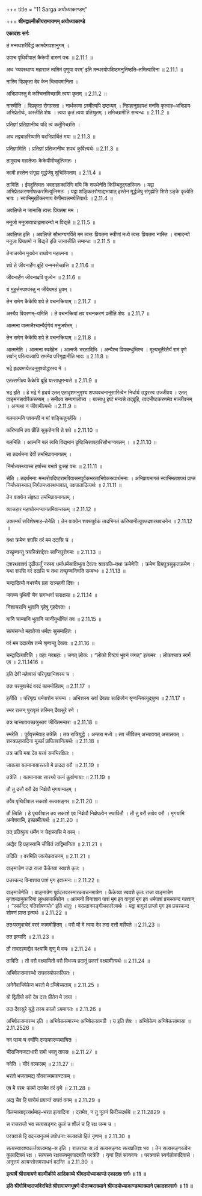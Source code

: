 +++
title = "11 Sarga अयोध्याकाण्डम्"

+++
**श्रीमद्वाल्मीकीयरामायणम् अयोध्याकाण्डे**

**एकादशः सर्गः**

तं मन्मथशरैर्विद्धं कामवेगवशानुगम् ।

उवाच पृथिवीपालं कैकेयी दारुणं वचः ॥ 2.11.1 ॥

अथ ‘व्यवस्थाप्य महाराजं त्वमिमं वृणुया वरम्’ इति मन्थरयोपदिष्टमनुतिष्ठति–तमित्यादिना ॥ 2.11.1 ॥

नास्मि विप्रकृता देव केन चिन्नावमानिता ।

अभिप्रायस्तु मे कश्चित्तमिच्छामि त्वया कृतम् ॥ 2.11.2 ॥

नास्मीति । विप्रकृता रोगग्रस्ता । नार्थकामा ऽस्मीत्यपि द्रष्टव्यम् । निग्रहानुग्रहपक्षं मनसि कृत्वाह–अभिप्रायः अभिप्रेतोर्थः, अस्तीति शेषः । त्वया कृतं त्वया प्रतिश्रुतम् । तमिच्छामीति सम्बन्धः ॥ 2.11.2 ॥

प्रतिज्ञां प्रतिज्ञानीष्व यदि त्वं कर्तुमिच्छसि ।

अथ तद्व्याहरिष्यामि यदभिप्रार्थितं मया ॥ 2.11.3 ॥

प्रतिज्ञामिति । प्रतिज्ञां प्रतिजानीष्व शपथं कुर्वित्यर्थः ॥ 2.11.3 ॥

तामुवाच महातेजाः कैकेयीमीषदुत्स्मितः ।

कामी हस्तेन संगृह्य मूर्द्धजेषु शुचिस्मिताम् ॥ 2.11.4 ॥

तामिति । ईषदुत्स्मितः भवदाज्ञाकारिणि मयि किं शपथेनेति किञ्चिदुद्गतस्मितः । यद्वा अभिप्रेतकरणमीषत्करमित्युत्स्मितः । यद्वा शङ्कितरोगाद्यभावात् हस्तेन मूर्द्धजेषु संगृह्येति शिरो ऽङ्के कृत्वेति भावः । स्वाभिमुखीकरणाय वेणीमवलम्ब्येतिवार्थः ॥ 2.11.4 ॥

अवलिप्ते न जानासि त्वत्तः प्रियतमा मम ।

मनुजो मनुजव्याघ्राद्रामादन्यो न विद्यते ॥ 2.11.5 ॥

अवलिप्त इति । अवलिप्ते सौभाग्यगर्विते मम त्वत्तः प्रियतमा स्त्रीणां मध्ये त्वत्तः प्रियतमा नास्ति । रामादन्यो मनुजः प्रियतमो न विद्यते इति जानासीति सम्बन्धः ॥ 2.11.5 ॥

तेनाजय्येन मुख्येन राघवेण महात्मना ।

शपे ते जीवनार्हेण ब्रूहि यन्मनसेच्छसि ॥ 2.11.6 ॥

जीवनार्हेण जीवनादपि पूज्येन ॥ 2.11.6 ॥

यं मुहूर्त्तमपश्यंस्तु न जीवेयमहं ध्रुवम् ।

तेन रामेण कैकेयि शपे ते वचनक्रियाम् ॥ 2.11.7 ॥

अस्यैव विवरणम्–यमिति । ते वचनक्रियां तव वचनकरणं प्रतीति शेषः ॥ 2.11.7 ॥

आत्मना वात्मजैश्चान्यैर्वृणेयं मनुजर्षभम् ।

तेन रामेण कैकेयि शपे ते वचनक्रियाम् ॥ 2.11.8 ॥

आत्मनेति । आत्मना स्वदेहेन । आत्मजैः भरतादिभिः । अन्यैश्च प्रियबन्धुभिश्च । मूल्यभूतैरेतैर्यं रामं वृणे सर्वान् परित्यज्यापि राममेव परिगृह्णामीति भावः ॥ 2.11.8 ॥

भद्रे हृदयमप्येतदनुमृश्योद्धरस्व मे ।

एतत्समीक्ष्य कैकेयि ब्रूहि यत्साधुमन्यसे ॥ 2.11.9 ॥

भद्र इति । हे भद्रे मे हृदयं एतत् एतादृशमनुमृश्य शपथवचनानुसारित्वेन निर्धार्य उद्धरस्व उज्जीवय । एतत् वाङ्मनसयोरैकरूप्यम् । समीक्ष्य सम्यगालोच्य । यत्साधु इष्टं मन्यसे तद्ब्रूहि, त्वदभीष्टकरणमेव मज्जीवनम् । अन्यथा न जीवामीत्यर्थः ॥ 2.11.9 ॥

बलमात्मनि पश्यन्ती न मां शङ्कितुमर्हसि ।

करिष्यामि तव प्रीतिं सुकृतेनापि ते शपे ॥ 2.11.10 ॥

बलमिति । आत्मनि बलं त्वयि विद्यमानं दृष्टिचित्तापहारिसौभाग्यबलम् । ॥ 2.11.10 ॥

सा तदर्थमना देवी तमभिप्रायमागतम् ।

निर्माध्यस्थ्याच्च हर्षाच्च बभाषे दुःसहं वचः ॥ 2.11.11 ॥

सेति । तदर्थमनाः मन्थरोपदिष्टरामविवासनपूर्वकभरताभिषेकरूपार्थमनाः । अभिप्रायमागतं स्वाभिमतशपथं प्राप्तं निर्माध्यस्थ्यात् निर्गतमध्यस्थभावात्, पक्षपातादित्यर्थः ॥ 2.11.11 ॥

तेन वाक्येन संहृष्टा तमभिप्रायमागतम् ।

व्याजहार महाघोरमभ्यागतमिवान्तकम् ॥ 2.11.12 ॥

उक्तमर्थं सविशेषमाह–तेनेति । तेन वाक्येन शपथपूर्वकं त्वदभिमतं करिष्यामीत्युक्तदशरथवचनेन ॥ 2.11.12 ॥

यथा क्रमेण शपसि वरं मम ददासि च ।

तच्छृण्वन्तु त्रयस्त्रिंशद्देवाः साग्निपुरोगमाः ॥ 2.11.13 ॥

दशरथवाक्यं दृढीकर्तुं नरस्य धर्माधर्मसाक्षिभूता देवताः श्रावयति–यथा क्रमेणेति । क्रमेण प्रियपुत्रसुकृतक्रमेण । यथा शपसि वरं ददासि च तथा तच्छृण्वन्त्विति सम्बन्धः ॥ 2.11.13 ॥

चन्द्रादित्यौ नभश्चैव ग्रहा रात्र्यहनी दिशः ।

जगच्च पृथिवी चैव सगन्धर्वा सराक्षसा ॥ 2.11.14 ॥

निशाचराणि भूतानि गृहेषु गृहदेवताः ।

यानि चान्यानि भूतानि जानीयुर्भाषितं तव ॥ 2.11.15 ॥

सत्यसन्धो महातेजा धर्मज्ञः सुसमाहितः ।

वरं मम ददात्येष तन्मे श्रृण्वन्तु देवताः ॥ 2.11.16 ॥

चन्द्रादित्याविति । ग्रहाः नवग्रहाः । जगत् लोकः । “लोको विष्टपं भुवनं जगत्” इत्यमरः । लोकश्चात्र स्वर्ग एव ॥ 2.11.1416 ॥

इति देवी महेष्वासं परिगृह्याभिशस्य च ।

ततः परमुवाचेदं वरदं काममोहितम् ॥ 2.11.17 ॥

इतीति । परिगृह्य धर्मपाशेन संयम्य । अभिशस्य सर्वा देवताः साक्षित्वेन श्रृण्वन्त्वित्युद्घुष्य ॥ 2.11.17 ॥

स्मर राजन् पुरावृत्तं तस्मिन् दैवासुरे रणे ।

तत्र चाच्यावयच्छत्रुस्तव जीवितमन्तरा ॥ 2.11.18 ॥

स्मरेति । पूर्ववृत्तमेवाह तत्रेति । तत्र रात्रियुद्धे । अन्तरा मध्ये । तव जीवितम् अच्यावयत् अचालयत् । शस्त्रप्रहारादिना मूर्च्छां प्रापितवानित्यर्थः ॥ 2.11.18 ॥

तत्र चापि मया देव यत्त्वं समभिरक्षितः ।

जाग्रत्या यतमानायास्ततो मे प्राददा वरौ ॥ 2.11.19 ॥

तत्रेति । यतमानायाः सारथ्ये यत्नं कुर्वाणायाः ॥ 2.11.19 ॥

तौ तु दत्तौ वरौ देव निक्षेपौ मृगयाम्यहम् ।

तवैव पृथिवीपाल सकाशे सत्यसङ्गर ॥ 2.11.20 ॥

तौ त्विति । हे पृथवीपाल तव सकाशे एव निक्षेपौ निक्षेपत्वेन स्थापितौ । तौ तु वरौ तावेव वरौ । मृगयामि अन्वेषयामि, इच्छामीत्यर्थः ॥ 2.11.20 ॥

तत् प्रतिश्रुत्य धर्मेण न चेद्दास्यसि मे वरम् ।

अद्यैव हि प्रहास्यामि जीवितं त्वद्विमानिता ॥ 2.11.21 ॥

तदिति । वरमिति जात्येकवचनम् ॥ 2.11.21 ॥

वाङ्मात्रेण तदा राजा कैकेय्या स्ववशे कृतः ।

प्रचस्कन्द विनाशाय पाशं मृग इवात्मनः ॥ 2.11.22 ॥

वाङ्मात्रेणेति । वाङ्मात्रेण पूर्वदत्तवरस्मारकवचनमात्रेण । कैकेय्या स्ववशे कृतः राजा वाङ्मात्रेण मृगशब्दानुकारिणा लुब्धककथितेन । आत्मनो विनाशाय पाशं मृग इव वागुरां मृग इव धर्मपाशं प्रचस्कन्द गतवान् । “स्कन्दिर् गतिशोषणयोः” इति धातुः । वरप्रदानमङ्गीचकारेत्यर्थः । यद्वा वागुरां प्राप्तो मृग इव प्रचस्कन्द शोषणं प्राप्त इत्यर्थः ॥ 2.11.22 ॥

ततःपरमुवाचेदं वरदं काममोहितम् । वरौ यौ मे त्वया देव तदा दत्तौ महीपते ॥ 2.11.23 ॥

तत इत्यादि ॥ 2.11.23 ॥

तौ तावदहमद्यैव वक्ष्यामि शृणु मे वचः ॥ 2.11.24 ॥

ताविति । तौ वरौ वक्ष्यामितौ वरौ विभज्य प्रदातुं प्रकारं वक्ष्यामीत्यर्थः ॥ 2.11.24 ॥

अभिषेकसमारम्भो राघवस्योपकल्पितः ।

अनेनैवाभिषेकेण भरतो मे ऽभिषेच्यताम् ॥ 2.11.25 ॥

यो द्वितीयो वरो देव दत्तः प्रीतेन मे त्वया ।

तदा दैवासुरे युद्धे तस्य कालो ऽयमागतः ॥ 2.11.26 ॥

अभिषेकसमारम्भ इति । अभिषेकसमारम्भः अभिषेकसामग्री । य इति शेषः । अभिषेकेण अभिषेकसामग्र्या ॥ 2.11.2526 ॥

नव पञ्च च वर्षाणि दण्डकारण्यमाश्रितः ।

चीराजिनजटाधारी रामो भवतु तापसः ॥ 2.11.27 ॥

नवेति । चीरं वल्कलम् ॥ 2.11.27 ॥

भरतो भजतामद्य यौवराज्यमकण्टकम् ।

एष मे परमः कामो दत्तमेव वरं वृणे ॥ 2.11.28 ॥

अद्य चैव हि पश्येयं प्रयान्तं राघवं वनम् ॥ 2.11.29 ॥

विलम्बव्यावृत्त्यर्थमाह–भरत इत्यादिना । दत्तमेव, न तु नूतनं किञ्चिदर्थये ॥ 2.11.2829 ॥

स राजराजो भव सत्यसङ्गरः कुलं च शीलं च हि रक्ष जन्म च ।

परत्रवासे हि वदन्त्यनुत्तमं तपोधनाः सत्यवचो हितं नृणाम् ॥ 2.11.30 ॥

सत्यस्यावश्यकर्त्तव्यत्वमाह–स इति । राजराजः स त्वं सत्यसङ्गरः सत्यप्रतिज्ञः भव । तेन सत्यसङ्गरत्वेन कुलादित्रयं रक्ष । सत्यस्य रक्षकत्वमुपपादयति परत्रेति । नृणां हितं सत्यवचः । परत्रवासे स्वर्गलोकादिवासे । अनुत्तमं अत्यन्तोत्तमसाधनं वदन्ति ॥ 2.11.30 ॥

**इत्यार्षे श्रीरामायणे वाल्मीकीये आदिकाव्ये श्रीमदयोध्याकाण्डे एकादशः सर्गः ॥ 11 ॥**

**इति श्रीगोविन्दराजविरचिते श्रीरामायणभूषणे पीताम्बराख्याने श्रीमदयोध्याकाण्डव्याख्याने एकादशस्सर्गः ॥ 11 ॥**
